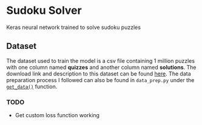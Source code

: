 # Sudoku Solver 
Keras neural network trained to solve sudoku puzzles


## Dataset
The dataset used to train the model is a csv file containing 1 million puzzles with one column named __quizzes__ and another column named __solutions__. The download link and description to this dataset can be found [here](https://www.kaggle.com/bryanpark/sudoku/version/3). The data preparation process I followed can also be found in `data_prep.py` under the [`get_data()`](/data_prep.py) function. 


### TODO
- Get custom loss function working 
